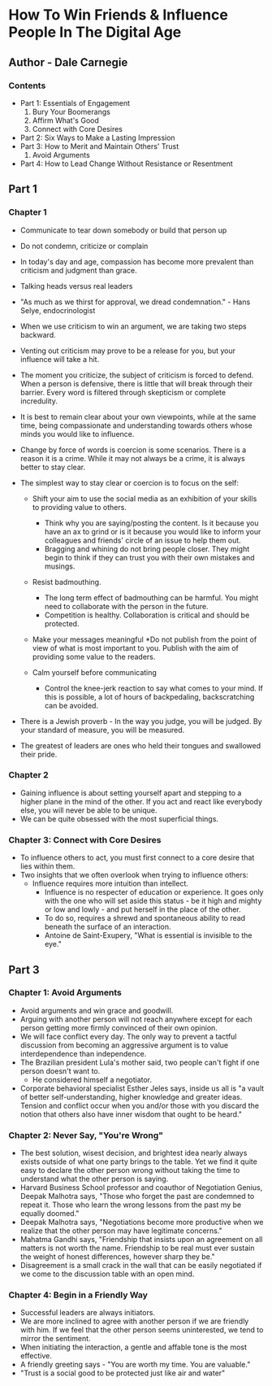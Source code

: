 # How To Win Friends & Influence People In The Digital Age

## Author - Dale Carnegie

### Contents

+ Part 1: Essentials of Engagement
    1. Bury Your Boomerangs
    2. Affirm What's Good
    3. Connect with Core Desires
+ Part 2: Six Ways to Make a Lasting Impression
+ Part 3: How to Merit and Maintain Others' Trust
    1. Avoid Arguments
+ Part 4: How to Lead Change Without Resistance or Resentment

## Part 1

### Chapter 1

* Communicate to tear down somebody or build that person up
* Do not condemn, criticize or complain
* In today's day and age, compassion has become more prevalent than criticism and judgment than grace.
* Talking heads versus real leaders
* "As much as we thirst for approval, we dread condemnation." - Hans Selye, endocrinologist
* When we use criticism to win an argument, we are taking two steps backward. 
* Venting out criticism may prove to be a release for you, but your influence will take a hit. 
* The moment you criticize, the subject of criticism is forced to defend. When a person is defensive, there is little that will break through their barrier. Every word is filtered through skepticism or complete incredulity. 
* It is best to remain clear about your own viewpoints, while at the same time, being compassionate and understanding towards others whose minds you would like to influence.
* Change by force of words is coercion is some scenarios. There is a reason it is a crime. While it may not always be a crime, it is always better to stay clear. 
* The simplest way to stay clear or coercion is to focus on the self:
    * Shift your aim to use the social media as an exhibition of your skills to providing value to others. 
        * Think why you are saying/posting the content. Is it because you have an ax to grind or is it because you would like to inform your colleagues and friends' circle of an issue to help them out.
        * Bragging and whining do not bring people closer. They might begin to think if they can trust you with their own mistakes and musings.
    * Resist badmouthing. 
        * The long term effect of badmouthing can be harmful. You might need to collaborate with the person in the future.
        * Competition is healthy. Collaboration is critical and should be protected. 

    * Make your messages meaningful
        *Do not publish from the point of view of what is most important to you. Publish with the aim of providing some value to the readers.
    * Calm yourself before communicating
        * Control the knee-jerk reaction to say what comes to your mind. If this is possible, a lot of hours of backpedaling, backscratching can be avoided.

* There is a Jewish proverb - In the way you judge, you will be judged. By your standard of measure, you will be measured.
* The greatest of leaders are ones who held their tongues and swallowed their pride. 

### Chapter 2

* Gaining influence is about setting yourself apart and stepping to a higher plane in the mind of the other. If you act and react like everybody else, you will never be able to be unique.
* We can be quite obsessed with the most superficial things. 

### Chapter 3: Connect with Core Desires

* To influence others to act, you must first connect to a core desire that lies within them. 
* Two insights that we often overlook when trying to influence others:
    * Influence requires more intuition than intellect. 
        * Influence is no respecter of education or experience. It goes only with the one who will set aside this status - be it high and mighty or low and lowly - and put herself in the place of the other. 
        * To do so, requires a shrewd and spontaneous ability to read beneath the surface of an interaction.
        * Antoine de Saint-Exupery, "What is essential is invisible to the eye."

## Part 3

### Chapter 1: Avoid Arguments

* Avoid arguments and win grace and goodwill.
* Arguing with another person will not reach anywhere except for each person getting more firmly convinced of their own opinion.
* We will face conflict every day. The only way to prevent a tactful discussion from becoming an aggressive argument is to value interdependence than independence. 
* The Brazilian president Lula's mother said, two people can't fight if one person doesn't want to.
    * He considered himself a negotiator. 
* Corporate behavioral specialist Esther Jeles says, inside us all is "a vault of better self-understanding, higher knowledge and greater ideas. Tension and conflict occur when you and/or those with you discard the notion that others also have inner wisdom that ought to be heard."

### Chapter 2: Never Say, "You're  Wrong"

* The best solution, wisest decision, and brightest idea nearly always exists outside of what one party brings to the table. Yet we find it quite easy to declare the other person wrong without taking the time to understand what the other person is saying. 
* Harvard Business School professor and coauthor of Negotiation Genius, Deepak Malhotra says, "Those who forget the past are condemned to repeat it. Those who learn the wrong lessons from the past my be equally doomed."
* Deepak Malhotra says, "Negotiations become more productive when we realize that the other person may have legitimate concerns."
* Mahatma Gandhi says, "Friendship that insists upon an agreement on all matters is not worth the name. Friendship to be real must ever sustain the weight of honest differences, however sharp they be."
* Disagreement is a small crack in the wall that can be easily negotiated if we come to the discussion table with an open mind. 

### Chapter 4: Begin in a Friendly Way

* Successful leaders are always initiators. 
* We are more inclined to agree with another person if we are friendly with him. If we feel that the other person seems uninterested, we tend to mirror the sentiment. 
* When initiating the interaction, a gentle and affable tone is the most effective. 
* A friendly greeting says - "You are worth my time. You are valuable."
* "Trust is a social good to be protected just like air and water"
